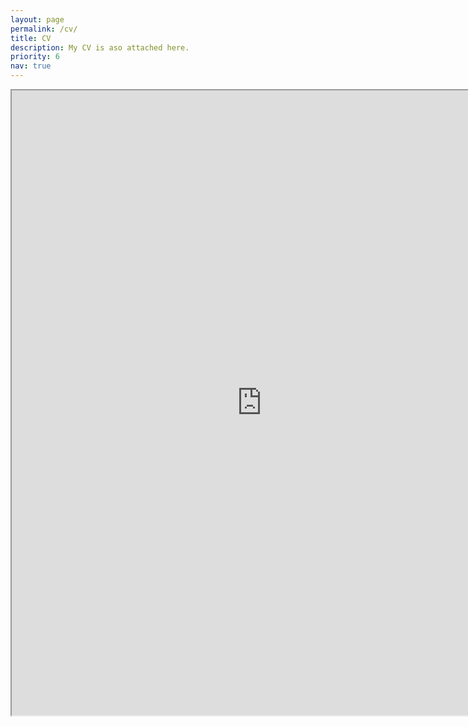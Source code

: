 ```yaml
---
layout: page
permalink: /cv/
title: CV
description: My CV is aso attached here. 
priority: 6
nav: true
---
```


<iframe src="https://fangjianli.github.io/assets/pdf/Fangjian_Li_resume_2024.pdf" width="800em" height="1000em"></iframe>
